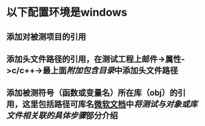 #  以下配置环境是windows
## 添加对被测项目的引用
## 添加头文件路径的引用，在测试工程上邮件->属性->c/c++->最上面***附加包含目录***中添加头文件路径
## 添加被测符号（函数或变量名）所在库（obj）的引用，这里包括路径可库名[微软文档](https://docs.microsoft.com/zh-cn/visualstudio/test/how-to-use-microsoft-test-framework-for-cpp?view=vs-2019)中***将测试与对象或库文件相关联的具体步骤***部分介绍